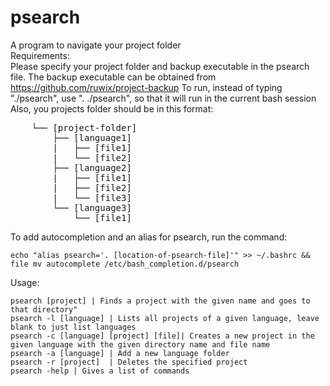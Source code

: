# psearch
A program to navigate your project folder <br />
Requirements: <br />
  Please specify your project folder and backup executable in the psearch file. The backup executable can be obtained from https://github.com/ruwix/project-backup
  To run, instead of typing "./psearch", use ". ./psearch", so that it will run in the current bash session <br />
  Also, you projects folder should be in this format: <br />
  <pre>
    └── [project-folder]
        ├── [language1]
        |   ├── [file1]
        |   └── [file2]
        ├── [language2]
        |   ├── [file1]
        |   ├── [file2]
        |   └── [file3]
        └── [language3]  
            └── [file1]</pre>
  To add autocompletion and an alias for psearch, run the command:
  ```
  echo "alias psearch='. [location-of-psearch-file]'" >> ~/.bashrc && file mv autocomplete /etc/bash_completion.d/psearch
  ```
Usage: <br />
  ```
  psearch [project] | Finds a project with the given name and goes to that directory"
  psearch -l [language] | Lists all projects of a given language, leave blank to just list languages
  psearch -c [language] [project] [file]| Creates a new project in the given language with the given directory name and file name
  psearch -a [language] | Add a new language folder
  psearch -r [project]  | Deletes the specified project
  psearch -help | Gives a list of commands
  ```
